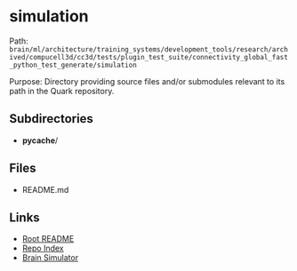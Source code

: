 # simulation

Path: `brain/ml/architecture/training_systems/development_tools/research/archived/compucell3d/cc3d/tests/plugin_test_suite/connectivity_global_fast_python_test_generate/simulation`

Purpose: Directory providing source files and/or submodules relevant to its path in the Quark repository.

## Subdirectories
- __pycache__/

## Files
- README.md

## Links
- [Root README](../../../../../../../../../../../../README.md)
- [Repo Index](../../../../../../../../../../../../repo_index.json)
- [Brain Simulator](../../../../../../../../../../../../brain/architecture/brain_simulator.py)
